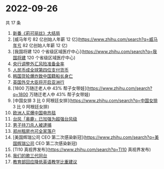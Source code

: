 # 2022-09-26

共 17 条

<!-- BEGIN -->
<!-- 最后更新时间 Mon Sep 26 2022 17:15:32 GMT+0800 (China Standard Time) -->

1. [新番《莉可丽丝》大结局](https://www.zhihu.com/search?q=新番《莉可丽丝》大结局)
1. [威马年亏 82 亿创始人年薪 12 亿](https://www.zhihu.com/search?q=威马年亏 82 亿创始人年薪 12 亿)
1. [我国将建 120 个省级区域医疗中心](https://www.zhihu.com/search?q=我国将建 120 个省级区域医疗中心)
1. [央行调整外汇风险准备金率](https://www.zhihu.com/search?q=央行调整外汇风险准备金率)
1. [人民币成全球第四位支付货币](https://www.zhihu.com/search?q=人民币成全球第四位支付货币)
1. [韩国货轮爆炸致中国籍船长身亡](https://www.zhihu.com/search?q=韩国货轮爆炸致中国籍船长身亡)
1. [英国外交大臣将开启亚洲行](https://www.zhihu.com/search?q=英国外交大臣将开启亚洲行)
1. [1800 万随迁老人中 43% 帮子女带娃](https://www.zhihu.com/search?q=1800 万随迁老人中 43% 帮子女带娃)
1. [中国女排 3 比 0 阿根廷女排](https://www.zhihu.com/search?q=中国女排 3 比 0 阿根廷女排)
1. [欧洲人买爆中国电热毯](https://www.zhihu.com/search?q=欧洲人买爆中国电热毯)
1. [台风「奥鹿」已加强为超强台风级](https://www.zhihu.com/search?q=台风「奥鹿」已加强为超强台风级)
1. [男子持刀杀人被逮捕](https://www.zhihu.com/search?q=男子持刀杀人被逮捕)
1. [郑州租房也可全家落户](https://www.zhihu.com/search?q=郑州租房也可全家落户)
1. [美国辉瑞公司 CEO 第二次感染新冠](https://www.zhihu.com/search?q=美国辉瑞公司 CEO 第二次感染新冠)
1. [TI10 真视界发布](https://www.zhihu.com/search?q=TI10 真视界发布)
1. [我们的歌三代同台](https://www.zhihu.com/search?q=我们的歌三代同台)
1. [教育部回应降低英语教学比重建议](https://www.zhihu.com/search?q=教育部回应降低英语教学比重建议)

<!-- END -->
